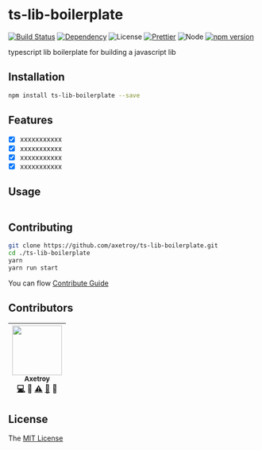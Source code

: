 # ts-lib-boilerplate

[![Build Status](https://travis-ci.org/axetroy/ts-lib-boilerplate.svg?branch=master)](https://travis-ci.org/axetroy/ts-lib-boilerplate)
[![Dependency](https://david-dm.org/axetroy/ts-lib-boilerplate.svg)](https://david-dm.org/axetroy/ts-lib-boilerplate)
![License](https://img.shields.io/badge/license-MIT-green.svg)
[![Prettier](https://img.shields.io/badge/Code%20Style-Prettier-green.svg)](https://github.com/prettier/prettier)
![Node](https://img.shields.io/badge/node-%3E=6.0-blue.svg?style=flat-square)
[![npm version](https://badge.fury.io/js/ts-lib-boilerplate.svg)](https://badge.fury.io/js/ts-lib-boilerplate)

typescript lib boilerplate for building a javascript lib

## Installation
```bash
npm install ts-lib-boilerplate --save
```

## Features

- [x] xxxxxxxxxxx
- [x] xxxxxxxxxxx
- [x] xxxxxxxxxxx
- [x] xxxxxxxxxxx

## Usage

```javascript

```

## Contributing

```bash
git clone https://github.com/axetroy/ts-lib-boilerplate.git
cd ./ts-lib-boilerplate
yarn
yarn run start
```

You can flow [Contribute Guide](https://github.com/axetroy/ts-lib-boilerplate/blob/master/contributing.md)

## Contributors

<!-- ALL-CONTRIBUTORS-LIST:START - Do not remove or modify this section -->
| [<img src="https://avatars1.githubusercontent.com/u/9758711?v=3" width="100px;"/><br /><sub>Axetroy</sub>](http://axetroy.github.io)<br />[💻](https://github.com/gpmer/gpm.js/commits?author=axetroy) 🔌 [⚠️](https://github.com/gpmer/gpm.js/commits?author=axetroy) [🐛](https://github.com/gpmer/gpm.js/issues?q=author%3Aaxetroy) 🎨 |
| :---: |
<!-- ALL-CONTRIBUTORS-LIST:END -->

## License

The [MIT License](https://github.com/axetroy/ts-lib-boilerplate/blob/master/LICENSE)
